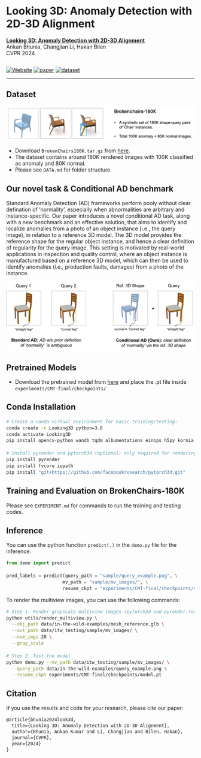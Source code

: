 # Looking 3D: Anomaly Detection with 2D-3D Alignment

<table>
  <tr>
      <strong><a href="https://arxiv.org/abs/xxx.xxxxx">Looking 3D: Anomaly Detection with 2D-3D Alignment</a></strong><br>
      Ankan Bhunia, Changjian Li, Hakan Bilen<br>
      CVPR 2024
  </tr>
</table>



[![Website](https://img.shields.io/badge/Project-Website-87CEEB)](https://groups.inf.ed.ac.uk/vico/research/Looking3D)
[![paper](https://img.shields.io/badge/arXiv-Paper-<COLOR>.svg)](https://openaccess.thecvf.com/content/CVPR2024/papers/Bhunia_Looking_3D_Anomaly_Detection_with_2D-3D_Alignment_CVPR_2024_paper.pdf)
[![dataset](https://img.shields.io/badge/Dataset-link-blue)](https://drive.google.com/drive/folders/1D9YFDP0kJkojBa1Rb-fM2uAZoS_1Pm3G?usp=sharing)


<hr />

## Dataset

<img src=figures/data.gif>

 - Download ```BrokenChairs180K.tar.gz``` from [here](https://drive.google.com/drive/folders/1D9YFDP0kJkojBa1Rb-fM2uAZoS_1Pm3G?usp=sharing).
 - The dataset contains around 180K rendered images with 100K classified as anomaly and 80K normal.
 - Please see ```DATA.md```  for folder structure.


## Our novel task & Conditional AD benchmark
Standard Anomaly Detection (AD) frameworks perform pooly without clear defination of ‘normality’, especially when abnormalities are arbitrary and instance-specific. Our paper introduces a novel conditional AD task, along with a new benchmark and an effective solution, that aims to identify and localize anomalies from a photo of an object instance (i.e., the query image), in relation to a reference 3D model. The 3D model provides the reference shape for the regular object instance, and hence a clear definition of regularity for the query image. This setting is motivated by real-world applications in inspection and quality control, where an object instance is manufactured based on a reference 3D model, which can then be used to identify anomalies (i.e., production faults, damages) from a photo of the instance.


<img src=figures/cad.jpeg width="600" >


## Pretrained Models
 - Download the pretrained model from [here](https://drive.google.com/drive/folders/1D9YFDP0kJkojBa1Rb-fM2uAZoS_1Pm3G?usp=sharing) and place the .pt file inside ```experiments/CMT-final/checkpoints/```

   
## Conda Installation

```bash
# Create a conda virtual environment for basic training/testing: 
conda create -n Looking3D python=3.8
conda activate Looking3D
pip install opencv-python wandb tqdm albumentations einops h5py kornia bounding_box matplotlib omegaconf trimesh[all] xformers

# install pyrender and pytorch3d (optional; only required for rendering multiview images)
pip install pyrender
pip install fvcore iopath
pip install "git+https://github.com/facebookresearch/pytorch3d.git"
```

## Training and Evaluation on BrokenChairs-180K

Please see ```EXPERIMENT.md``` for commands to run the training and testing codes. 


## Inference

You can use the python function ```predict(.)``` in the ```demo.py``` file for the inference.

  ```python
from demo import predict

pred_labels = predict(query_path = "sample/query_example.png", \
                       mv_path = "sample/mv_images/", \
                       resume_ckpt = "experiments/CMT-final/checkpoints/model.pt", device = "cuda", topk = 100)
  ```
To render the multiview images, you can use the following commands:


```bash
# Step 1. Render grayscale multiview images (pytorch3d and pyrender required)
python utils/render_multiview.py \
  --obj_path data/in-the-wild-examples/mesh_reference.glb \
  --out_path data/itw_testing/sample/mv_images/ \
  --num_imgs 20 \
  --gray_scale

# Step 2. Test the model
python demo.py --mv_path data/itw_testing/sample/mv_images/ \
  --query_path data/in-the-wild-examples/query_example.png \
  --resume_ckpt experiments/CMT-final/checkpoints/model.pt
```


## Citation

If you use the results and code for your research, please cite our paper:

```
@article{bhunia2024look3d,
  title={Looking 3D: Anomaly Detection with 2D-3D Alignment},
  author={Bhunia, Ankan Kumar and Li, Changjian and Bilen, Hakan},
  journal={CVPR},
  year={2024}
}
```
